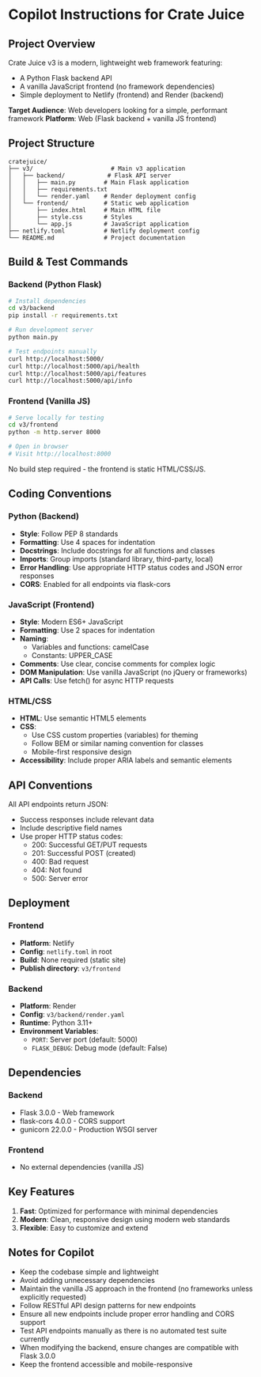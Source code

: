 # Copilot Instructions for Crate Juice

## Project Overview

Crate Juice v3 is a modern, lightweight web framework featuring:
- A Python Flask backend API
- A vanilla JavaScript frontend (no framework dependencies)
- Simple deployment to Netlify (frontend) and Render (backend)

**Target Audience**: Web developers looking for a simple, performant framework
**Platform**: Web (Flask backend + vanilla JS frontend)

## Project Structure

```
cratejuice/
├── v3/                      # Main v3 application
│   ├── backend/            # Flask API server
│   │   ├── main.py        # Main Flask application
│   │   ├── requirements.txt
│   │   └── render.yaml    # Render deployment config
│   └── frontend/          # Static web application
│       ├── index.html     # Main HTML file
│       ├── style.css      # Styles
│       └── app.js         # JavaScript application
├── netlify.toml           # Netlify deployment config
└── README.md              # Project documentation
```

## Build & Test Commands

### Backend (Python Flask)

```bash
# Install dependencies
cd v3/backend
pip install -r requirements.txt

# Run development server
python main.py

# Test endpoints manually
curl http://localhost:5000/
curl http://localhost:5000/api/health
curl http://localhost:5000/api/features
curl http://localhost:5000/api/info
```

### Frontend (Vanilla JS)

```bash
# Serve locally for testing
cd v3/frontend
python -m http.server 8000

# Open in browser
# Visit http://localhost:8000
```

No build step required - the frontend is static HTML/CSS/JS.

## Coding Conventions

### Python (Backend)

- **Style**: Follow PEP 8 standards
- **Formatting**: Use 4 spaces for indentation
- **Docstrings**: Include docstrings for all functions and classes
- **Imports**: Group imports (standard library, third-party, local)
- **Error Handling**: Use appropriate HTTP status codes and JSON error responses
- **CORS**: Enabled for all endpoints via flask-cors

### JavaScript (Frontend)

- **Style**: Modern ES6+ JavaScript
- **Formatting**: Use 2 spaces for indentation
- **Naming**: 
  - Variables and functions: camelCase
  - Constants: UPPER_CASE
- **Comments**: Use clear, concise comments for complex logic
- **DOM Manipulation**: Use vanilla JavaScript (no jQuery or frameworks)
- **API Calls**: Use fetch() for async HTTP requests

### HTML/CSS

- **HTML**: Use semantic HTML5 elements
- **CSS**: 
  - Use CSS custom properties (variables) for theming
  - Follow BEM or similar naming convention for classes
  - Mobile-first responsive design
- **Accessibility**: Include proper ARIA labels and semantic elements

## API Conventions

All API endpoints return JSON:
- Success responses include relevant data
- Include descriptive field names
- Use proper HTTP status codes:
  - 200: Successful GET/PUT requests
  - 201: Successful POST (created)
  - 400: Bad request
  - 404: Not found
  - 500: Server error

## Deployment

### Frontend
- **Platform**: Netlify
- **Config**: `netlify.toml` in root
- **Build**: None required (static site)
- **Publish directory**: `v3/frontend`

### Backend
- **Platform**: Render
- **Config**: `v3/backend/render.yaml`
- **Runtime**: Python 3.11+
- **Environment Variables**:
  - `PORT`: Server port (default: 5000)
  - `FLASK_DEBUG`: Debug mode (default: False)

## Dependencies

### Backend
- Flask 3.0.0 - Web framework
- flask-cors 4.0.0 - CORS support
- gunicorn 22.0.0 - Production WSGI server

### Frontend
- No external dependencies (vanilla JS)

## Key Features

1. **Fast**: Optimized for performance with minimal dependencies
2. **Modern**: Clean, responsive design using modern web standards
3. **Flexible**: Easy to customize and extend

## Notes for Copilot

- Keep the codebase simple and lightweight
- Avoid adding unnecessary dependencies
- Maintain the vanilla JS approach in the frontend (no frameworks unless explicitly requested)
- Follow RESTful API design patterns for new endpoints
- Ensure all new endpoints include proper error handling and CORS support
- Test API endpoints manually as there is no automated test suite currently
- When modifying the backend, ensure changes are compatible with Flask 3.0.0
- Keep the frontend accessible and mobile-responsive
